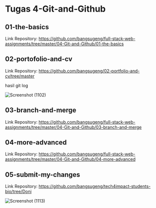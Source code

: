 # Tugas 4-Git-and-Github

## 01-the-basics
Link Repository: https://github.com/bangsugeng/full-stack-web-assignments/tree/master/04-Git-and-Github/01-the-basics

## 02-portofolio-and-cv
Link Repository: https://github.com/bangsugeng/02-portfolio-and-cv/tree/master

hasil git log

![Screenshot (1102)](https://user-images.githubusercontent.com/75771345/134151967-cf644d99-afe9-4006-a526-c87c2dc60f5d.png)

## 03-branch-and-merge
Link Repository: https://github.com/bangsugeng/full-stack-web-assignments/tree/master/04-Git-and-Github/03-branch-and-merge

## 04-more-advanced
Link Repository: https://github.com/bangsugeng/full-stack-web-assignments/tree/master/04-Git-and-Github/04-more-advanced

## 05-submit-my-changes
Link Repository: https://github.com/bangsugeng/tech4impact-students-bio/tree/Doni

![Screenshot (1113)](https://user-images.githubusercontent.com/75771345/134189986-e60dc864-fe8a-4649-9c96-39e944f85569.png)

